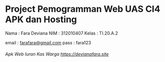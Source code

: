 # Project Pemogramman Web UAS CI4 APK dan Hosting

Nama : Fara Deviana
NIM : 312010407
Kelas : TI.20.A.2

email : farafara@gmail.com
pass : fara123


###### Apk Web Iuran Kas Warga https://devianafara.site


